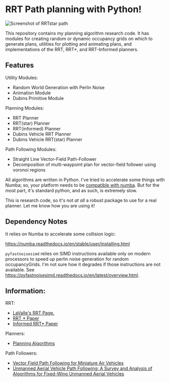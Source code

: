 # RRT Path planning with Python!

![Screenshot of RRTstar path](./figure.png)

This repository contains my planning algorithm research code. It has modules for creating random or dynamic occupancy grids on which to generate plans, utilities for plotting and animating plans, and implementations of the RRT, RRT*, and RRT-Informed planners. 

## Features

Utility Modules:
+ Random World Generation with Perlin Noise
+ Animation Module
+ Dubins Primitive Module

Planning Modules:
+ RRT Planner
+ RRT(star) Planner
+ RRT(informed) Planner
+ Dubins Vehicle RRT Planner
+ Dubins Vehicle RRT(star) Planner

Path Following Modules:
+ Straight Line Vector-Field Path-Follower
+ Decomposition of multi-waypoint plan for vector-field follower using voronoi regions

All algorithms are written in Python. I've tried to accelerate some things with Numba; so, your platform needs to be [compatible with numba](https://numba.readthedocs.io/en/stable/user/installing.html). But for the most part, it's standard python, and as such, is extremely slow.

This is research code, so it's not *at all* a robust package to use for a real planner. Let me know how you are using it!

## Dependency Notes

It relies on Numba to accelerate some collision logic:

https://numba.readthedocs.io/en/stable/user/installing.html

`pyfastnoisesimd` relies on SIMD instructions available only on modern processors to speed up perlin noise generation for random occupancyGrids. I'm not sure how it degrades if those instructions are not available. See https://pyfastnoisesimd.readthedocs.io/en/latest/overview.html.

## Information:

RRT:

+ [LaValle's RRT Page.](http://lavalle.pl/rrt/)
+ [RRT * Paper](https://arxiv.org/abs/1005.0416)
+ [Informed RRT* Paper](https://arxiv.org/abs/1404.2334v3)

Planners:

+ [Planning Algorithms](http://lavalle.pl/planning/)

Path Followers:

+ [Vector Field Path Following for Miniature Air Vehicles](https://ieeexplore.ieee.org/document/4252175)
+ [Unmanned Aerial Vehicle Path Following: A Survey and Analysis of Algorithms for Fixed-Wing Unmanned Aerial Vehicles](https://ieeexplore.ieee.org/document/6712082)
